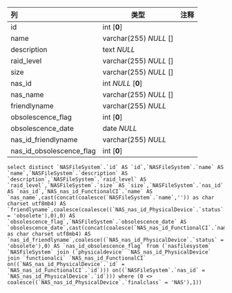 | 列                       | 类型                   | 注释 |
| :----------------------- | ---------------------- | ---- |
| id                       | int [**0**]            |      |
| name                     | varchar(255) *NULL* [] |      |
| description              | text *NULL*            |      |
| raid_level               | varchar(255) *NULL* [] |      |
| size                     | varchar(255) *NULL* [] |      |
| nas_id                   | int *NULL* [**0**]     |      |
| nas_name                 | varchar(255) *NULL* [] |      |
| friendlyname             | varchar(255) *NULL*    |      |
| obsolescence_flag        | int [**0**]            |      |
| obsolescence_date        | date *NULL*            |      |
| nas_id_friendlyname      | varchar(255) *NULL*    |      |
| nas_id_obsolescence_flag | int [**0**]            |      |

```
select distinct `NASFileSystem`.`id` AS `id`,`NASFileSystem`.`name` AS `name`,`NASFileSystem`.`description` AS `description`,`NASFileSystem`.`raid_level` AS `raid_level`,`NASFileSystem`.`size` AS `size`,`NASFileSystem`.`nas_id` AS `nas_id`,`NAS_nas_id_FunctionalCI`.`name` AS `nas_name`,cast(concat(coalesce(`NASFileSystem`.`name`,'')) as char charset utf8mb4) AS `friendlyname`,coalesce(coalesce((`NAS_nas_id_PhysicalDevice`.`status` = 'obsolete'),0),0) AS `obsolescence_flag`,`NASFileSystem`.`obsolescence_date` AS `obsolescence_date`,cast(concat(coalesce(`NAS_nas_id_FunctionalCI`.`name`,'')) as char charset utf8mb4) AS `nas_id_friendlyname`,coalesce((`NAS_nas_id_PhysicalDevice`.`status` = 'obsolete'),0) AS `nas_id_obsolescence_flag` from (`nasfilesystem` `NASFileSystem` join (`physicaldevice` `NAS_nas_id_PhysicalDevice` join `functionalci` `NAS_nas_id_FunctionalCI` on((`NAS_nas_id_PhysicalDevice`.`id` = `NAS_nas_id_FunctionalCI`.`id`))) on((`NASFileSystem`.`nas_id` = `NAS_nas_id_PhysicalDevice`.`id`))) where (0 <> coalesce((`NAS_nas_id_PhysicalDevice`.`finalclass` = 'NAS'),1))
```

